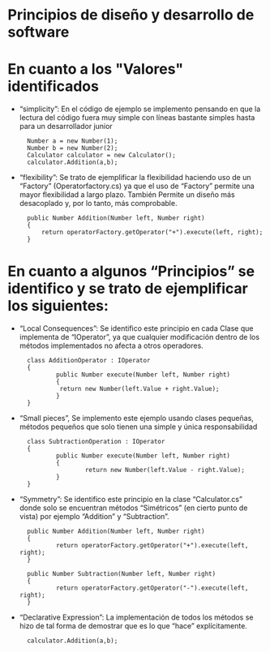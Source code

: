 # Principios de diseño y desarrollo de software

# En cuanto a los "Valores" identificados
* “simplicity”: En el código de ejemplo se implemento pensando en que la lectura del código fuera muy simple con líneas bastante simples hasta para un desarrollador junior

		Number a = new Number(1);
		Number b = new Number(2);
		Calculator calculator = new Calculator();
		calculator.Addition(a,b);

* “flexibility”: Se trato de ejemplificar la flexibilidad haciendo uso de un “Factory” (Operatorfactory.cs) ya que el uso de “Factory” permite una mayor flexibilidad a largo plazo. También Permite un diseño más desacoplado y, por lo tanto, más comprobable. 

		public Number Addition(Number left, Number right)
		{
		    return operatorFactory.getOperator("+").execute(left, right);
		}
# En cuanto a algunos “Principios” se identifico y se trato de ejemplificar los siguientes:
* “Local Consequences”: Se identifico este principio en cada Clase que implementa de “IOperator”, ya que cualquier modificación dentro de los métodos implementados no afecta a otros operadores.

		class AdditionOperator : IOperator
		{
				public Number execute(Number left, Number right)
				{
				 return new Number(left.Value + right.Value);
				}
		}
    
* “Small pieces”, Se implemento este ejemplo usando clases pequeñas, métodos pequeños que solo tienen una simple y única responsabilidad

		class SubtractionOperation : IOperator
		{
				public Number execute(Number left, Number right)
				{
						return new Number(left.Value - right.Value);
				}
		}
* “Symmetry”: Se identifico este principio en la clase “Calculator.cs” donde solo se encuentran métodos “Simétricos” (en cierto punto de vista) por ejemplo “Addition” y “Subtraction”.

		public Number Addition(Number left, Number right)
		{
				return operatorFactory.getOperator("+").execute(left, right);
		}

		public Number Subtraction(Number left, Number right)
		{
				return operatorFactory.getOperator("-").execute(left, right);
		}
* “Declarative Expression”: La implementación de todos los métodos se hizo de tal forma de demostrar que es lo que “hace” explícitamente.

		calculator.Addition(a,b);
